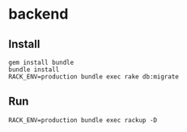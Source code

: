 # backend

## Install

```
gem install bundle
bundle install
RACK_ENV=production bundle exec rake db:migrate
```

## Run

```
RACK_ENV=production bundle exec rackup -D
```
